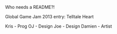 Who needs a README?!

Global Game Jam 2013 entry: Telltale Heart

Kris - Prog
OJ - Design
Joe - Design
Damien - Artist
